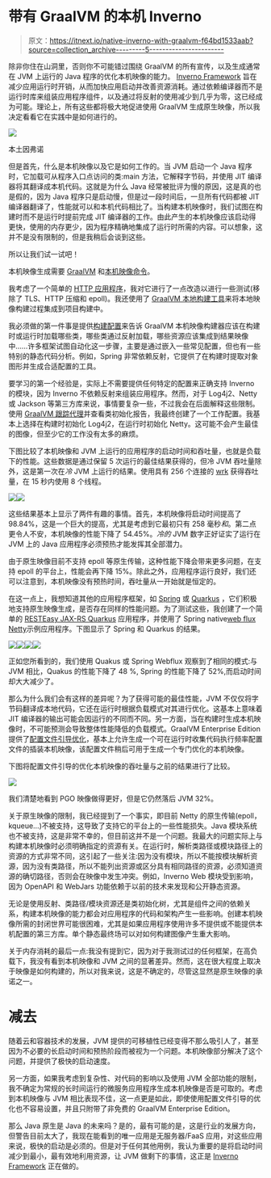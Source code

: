 # 带有 GraalVM 的本机 Inverno

> 原文：<https://itnext.io/native-inverno-with-graalvm-f64bd1533aab?source=collection_archive---------5----------------------->

除非你住在山洞里，否则你不可能错过围绕 GraalVM 的所有宣传，以及生成通常在 JVM 上运行的 Java 程序的优化本机映像的能力。 [Inverno Framework](https://inverno.io) 旨在减少应用运行时开销，从而加快应用启动并改善资源消耗。通过依赖编译器而不是运行时库来组装应用程序组件，以及通过将反射的使用减少到几乎为零，这已经成为可能。理论上，所有这些都将极大地促进使用 GraalVM 生成原生映像，所以我决定看看它在实践中是如何进行的。

![](img/7158358cd6c7f856a9648b271500d790.png)

本土因弗诺

但是首先，什么是本机映像以及它是如何工作的。当 JVM 启动一个 Java 程序时，它加载可从程序入口点访问的类:main 方法，它解释字节码，并使用 JIT 编译器将其翻译成本机代码。这就是为什么 Java 经常被批评为慢的原因，这是真的也是假的，因为 Java 程序只是启动慢，但是过一段时间后，一旦所有代码都被 JIT 编译器翻译了，性能就可以和本机代码相比了。当构建本机映像时，我们试图在构建时而不是运行时提前完成 JIT 编译器的工作。由此产生的本机映像应该启动得更快，使用的内存更少，因为程序精确地集成了运行时所需的内容。可以想象，这并不是没有限制的，但是我稍后会谈到这些。

所以让我们试一试吧！

本机映像生成需要 [GraalVM](https://www.graalvm.org/downloads/) 和[本机映像命令](https://www.graalvm.org/reference-manual/native-image/)。

我考虑了一个简单的 [HTTP 应用程序](https://github.com/inverno-io/inverno-examples/tree/native-tests/inverno-example-http)，我对它进行了一点改造以进行一些测试(移除了 TLS、HTTP 压缩和 epoll)。我还使用了 [GraalVM 本地构建工具](https://graalvm.github.io/native-build-tools/0.9.5/index.html)来将本地映像构建过程集成到项目构建中。

我必须做的第一件事是提供[构建配置](https://www.graalvm.org/reference-manual/native-image/BuildConfiguration/)来告诉 GraalVM 本机映像构建器应该在构建时或运行时加载哪些类，哪些类通过反射加载，哪些资源应该集成到结果映像中……许多框架试图自动化这一步骤，主要是通过嵌入一些常见配置，但也有一些特别的静态代码分析。例如，Spring 非常依赖反射，它提供了在构建时提取对象图形并生成合适配置的工具。

要学习的第一个经验是，实际上不需要提供任何特定的配置来正确支持 Inverno 的模块，因为 Inverno 不依赖反射来组装应用程序。然而，对于 Log4j2、Netty 或 Jackson 等第三方库来说，事情要复杂一些，不过我会在后面解释这些限制。使用 [GraalVM 跟踪代理](https://www.graalvm.org/reference-manual/native-image/Agent/)并查看类初始化报告，我最终创建了一个工作配置。我基本上选择在构建时初始化 Log4j2，在运行时初始化 Netty。这可能不会产生最佳的图像，但至少它的工作没有太多的麻烦。

下图比较了本机映像和 JVM 上运行的应用程序的启动时间和吞吐量，也就是负载下的性能。这些数据是通过保留 5 次运行的最佳结果获得的，但冷 JVM 吞吐量除外，这是第一次在*冷* JVM 上运行的结果。使用具有 256 个连接的 [wrk](https://github.com/wg/wrk) 获得吞吐量，在 15 秒内使用 8 个线程。

![](img/022a262489c20fb73844766095941ee8.png)![](img/c3ff05542d98099de4038e0094d78e98.png)

这些结果基本上显示了两件有趣的事情。首先，本机映像将启动时间提高了 98.84%，这是一个巨大的提高，尤其是考虑到它最初只有 258 毫秒*和*。第二点更令人不安，本机映像的性能下降了 54.45%。*冷的* JVM 数字正好证实了运行在 JVM 上的 Java 应用程序必须预热才能发挥其全部潜力。

由于原生映像目前不支持 epoll 等原生传输，这种性能下降会带来更多问题，在支持 epoll 的平台上，性能会再下降 15%。除此之外，应用程序运行良好，我们还可以注意到，本机映像没有预热时间，吞吐量从一开始就是恒定的。

在这一点上，我想知道其他的应用程序框架，如 [Spring](https://spring.io/) 或 [Quarkus](https://quarkus.io/) ，它们积极地支持原生映像生成，是否存在同样的性能问题。为了测试这些，我创建了一个简单的 [RESTEasy JAX-RS Quarkus](https://code.quarkus.io) 应用程序，并使用了 Spring native[web flux Netty](https://github.com/spring-projects-experimental/spring-native/tree/main/samples/webflux-netty)示例应用程序。下图显示了 Spring 和 Quarkus 的结果。

![](img/80a533ea18bb733bdd9731b88e1be581.png)![](img/06c87a0deb7b053f012d08c344cc87d9.png)![](img/f04ba29430ba3aad896dcc5696faa91e.png)![](img/270cf88901480e2ceadc740db48a57e6.png)

正如您所看到的，我们使用 Quakus 或 Spring Webflux 观察到了相同的模式:与 JVM 相比，Quakus 的性能下降了 48 %, Spring 的性能下降了 52%,而启动时间却大大减少了。

那么为什么我们会有这样的差异呢？为了获得可能的最佳性能，JVM 不仅仅将字节码翻译成本地代码，它还在运行时根据负载模式对其进行优化。这基本上意味着 JIT 编译器的输出可能会因运行的不同而不同。另一方面，当在构建时生成本机映像时，不可能预测会导致整体性能降低的负载模式。GraalVM Enterprise Edition 提供了[配置文件引导优化](https://www.graalvm.org/reference-manual/native-image/PGO/)，基本上允许生成一个可在运行时收集代码执行频率配置文件的插装本机映像，该配置文件稍后可用于生成一个专门优化的本机映像。

下图将配置文件引导的优化本机映像的吞吐量与之前的结果进行了比较。

![](img/875a390322559f0ce032570808f02fdc.png)

我们清楚地看到 PGO 映像做得更好，但是它仍然落后 JVM 32%。

关于原生映像的限制，我已经提到了一个事实，即目前 Netty 的原生传输(epoll，kqueue…)不被支持，这导致了支持它的平台上的一些性能损失。Java 模块系统也不被支持，这是非常不幸的，但目前这并不是一个问题。我最大的问题实际上与构建本机映像时必须明确指定的资源有关。在运行时，解析类路径或模块路径上的资源的方式非常不同，这引起了一些关注:因为没有模块，所以不能按模块解析资源，因为没有类路径，所以不能列出资源或区分具有相同路径的资源，必须知道资源的确切路径，否则会在映像中发生冲突。例如，Inverno Web 模块受到影响，因为 OpenAPI 和 WebJars 功能依赖于以前的技术来发现和公开静态资源。

无论是使用反射、类路径/模块资源还是类初始化树，尤其是组件之间的依赖关系，构建本机映像的能力都会对应用程序的代码和架构产生一些影响。创建本机映像所需的封闭世界可能很困难，尤其是如果应用程序使用许多不提供或不能提供本机配置的第三方库。单个静态最终场可以对如何构建图像产生重大影响。

关于内存消耗的最后一点:我没有提到它，因为对于我测试过的任何框架，在高负载下，我没有看到本机映像和 JVM 之间的显著差异。然而，这在很大程度上取决于映像是如何构建的，所以对我来说，这是不确定的，尽管这显然是原生映像的承诺之一。

# 减去

随着云和容器技术的发展，JVM 提供的可移植性已经变得不那么吸引人了，甚至因为不必要的长启动时间和预热阶段而被视为一个问题。本机映像部分解决了这个问题，并提供了极快的启动速度。

另一方面，如果我考虑到复杂性、对代码的影响以及使用 JVM 全部功能的限制，我不确定为常规的长时间运行的微服务应用程序生成本机映像是否是可取的。考虑到本机映像与 JVM 相比表现不佳，这一点更是如此，即使使用配置文件引导的优化也不容易设置，并且只附带了非免费的 GraalVM Enterprise Edition。

那么 Java 原生是 Java 的未来吗？是的，最有可能的是，这是行业的发展方向，但警告目前太大了，我现在能看到的唯一应用是无服务器/FaaS 应用，对这些应用来说，极快的启动是必须的。但是对于任何其他用例，我认为重要的是将启动时间减少到最小，最有效地利用资源，让 JVM 做剩下的事情，这正是 [Inverno Framework](https://inverno.io) 正在做的。
